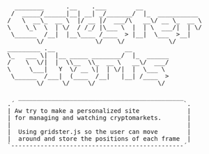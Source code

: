 

<pre>
  ________      .__    .___        __                
 /  _____/______|__| __| _/_______/  |_  ___________ 
/   \  __\_  __ \  |/ __ |/  ___/\   __\/ __ \_  __ \
\    \_\  \  | \/  / /_/ |\___ \  |  | \  ___/|  | \/
 \______  /__|  |__\____ /____  > |__|  \___  >__|   
        \/              \/    \/            \/       
_________ .__                   __          
\_   ___ \|  |__ _____ ________/  |_  ______
/    \  \/|  |  \\__  \\_  __ \   __\/  ___/
\     \___|   Y  \/ __ \|  | \/|  |  \___ \ 
 \______  /___|  (____  /__|   |__| /____  >
        \/     \/     \/                 \/ 

   _____________________________________________
.´                                              `.
| Aw try to make a personalized site             |
| for managing and watching cryptomarkets.       |
|                                                |
|  Using gridster.js so the user can move        |
|  around and store the positions of each frame  |
`-----------------------------------------------´



</pre>

